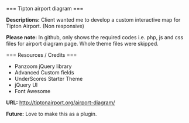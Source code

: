 === Tipton airport diagram ===

**Descriptions:**
Client wanted me to develop a custom interactive map for Tipton Airport. (Non responsive)

**Please note:** In github, only shows the required codes i.e. php, js and css files for airport diagram page. Whole theme files were skipped.


=== Resources / Credits ===
* Panzoom jQuery library
* Advanced Custom fields
* UnderScores Starter Theme
* jQuery UI
* Font Awesome

**URL:**
http://tiptonairport.org/airport-diagram/

**Future:**
Love to make this as a plugin.